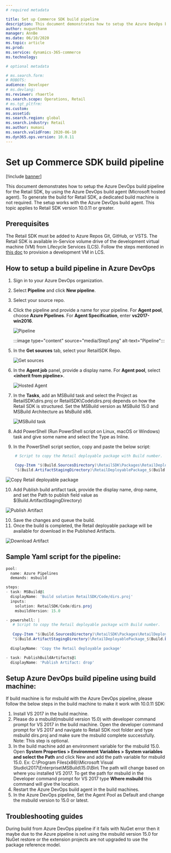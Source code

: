 ```yaml
---
# required metadata

title: Set up Commerce SDK build pipeline
description: This document demonstrates how to setup the Azure DevOps build pipeline for the Retail SDK.
author: mugunthanm 
manager: AnnBe
ms.date: 06/10/2020
ms.topic: article
ms.prod: 
ms.service: dynamics-365-commerce
ms.technology: 

# optional metadata

# ms.search.form: 
# ROBOTS: 
audience: Developer
# ms.devlang: 
ms.reviewer: rhaertle
ms.search.scope: Operations, Retail 
# ms.tgt_pltfrm: 
ms.custom: 
ms.assetid: 
ms.search.region: global
ms.search.industry: Retail
ms.author: mumani
ms.search.validFrom: 2020-06-10
ms.dyn365.ops.version: 10.0.11
---
```


# Set up Commerce SDK build pipeline

[!include [banner](../../includes/banner.md)]

This document demonstrates how to setup the Azure DevOps build pipeline for the Retail SDK, by using the Azure DevOps build agent (Microsoft hosted agent). To generate the build for Retail SDK, a dedicated build machine is not required. The setup works with the Azure DevOps build agent. This topic applies to Retail SDK version 10.0.11 or greater. 

## Prerequisites

The Retail SDK must be added to Azure Repos Git, GitHub, or VSTS. The Retail SDK is available in-Service volume drive of the development virtual machine (VM) from Lifecycle Services (LCS). Follow the steps mentioned in [this doc](../../../fin-ops-core/dev-itpro/dev-tools/access-instances.md) to provision a development VM in LCS.

## How to setup a build pipeline in Azure DevOps

1. Sign in to your Azure DevOps organization.
2. Select **Pipeline** and click **New pipeline**.
3. Select your source repo.
4. Click the pipeline and provide a name for your pipeline. For **Agent pool**, choose **Azure Pipelines**. For **Agent Specification**, enter **vs2017-win2016**.

    ![Pipeline](media/Step1.png)
    
    :::image type="content" source="media/Step1.png" alt-text="Pipeline":::

5. In the **Get sources** tab, select your RetailSDK Repo.

    ![Get sources](media/Step2.png)

6. In the **Agent job** panel, provide a display name. For **Agent pool**, select **\<inherit from pipeline\>**.
    
    ![Hosted Agent](media/Step3.png)
    
7. In the **Tasks**, add an MSBuild task and select the Project as RetailSDK\dirs.proj or RetailSDK\Code\dirs.proj depends on how the Retail SDK is structured. Set the MSBuild version as MSBuild 15.0 and MSBuild Architecture as MsBuild x86.

    ![MSBuild task](media/Step4.png)
    
8.	Add PowerShell (Run PowerShell script on Linux, macOS or Windows) task and give some name and select the Type as Inline.
9.	In the PowerShell script section, copy and paste the below script:

```Powershell
    # Script to copy the Retail deployable package with Build number.

    Copy-Item "$(Build.SourcesDirectory)\RetailSDK\Packages\RetailDeployablePackage\RetailDeployablePackage.zip" -Destination
    "$(Build.ArtifactStagingDirectory)\RetailDeployablePackage_$(Build.BuildNumber).zip"
```

![Copy Retail deployable package](media/Step5.png)

10. Add Publish build artifact task, provide the display name, drop name, and set the Path to publish field value as $(Build.ArtifactStagingDirectory)

![Publish Artifact](media/Step7.png)

10.	Save the changes and queue the build.
11.	Once the build is completed, the Retail deployable package will be available for download in the Published Artifacts.

![Download Artifact](media/Step8.png)

## Sample Yaml script for the pipeline:

```Powershell
pool:
  name: Azure Pipelines
  demands: msbuild

steps:
- task: MSBuild@1
  displayName: 'Build solution RetailSDK/Code/dirs.proj'
  inputs:
    solution: RetailSDK/Code/dirs.proj
    msbuildVersion: 15.0

- powershell: |
   # Script to copy the Retail deployable package with Build number.
   
   Copy-Item "$(Build.SourcesDirectory)\RetailSDK\Packages\RetailDeployablePackage\RetailDeployablePackage.zip" -Destination
   "$(Build.ArtifactStagingDirectory)\RetailDeployablePackage_$(Build.BuildNumber).zip"
   
  displayName: 'Copy the Retail deployable package'

- task: PublishBuildArtifacts@1
  displayName: 'Publish Artifact: drop'
```

## Setup Azure DevOps build pipeline using build machine:

If build machine is for msbuild with the Azure DevOps pipeline, please follow the below steps in the build machine to make it work with 10.0.11 SDK:

1. Install VS 2017 in the build machine.
2. Please do a msbuild(msbuild version 15.0) with developer command prompt for VS 2017 in the build machine. Open the developer command prompt for VS 2017 and navigate to Retail SDK root folder and type msbuild dirs.proj and make sure the msbuild complete successfully. Note: This step is optional. 
3. In the build machine add an environment variable for the msbuild 15.0. Open **System Properties > Environment Variables > System variables and select the Path** and click New and add the path variable for msbuild 15.0.
Ex: C:\Program Files(x86)\Microsoft Visual Studio\2017\Enterprise\MSBuild\15.0\Bin\  The path will change based on where you installed VS 2017. To get the path for msbuild in the Developer command prompt for VS 2017 type **Where msbuild** this command will give the location. 
4. Restart the Azure DevOps build agent in the build machines.
5. In the Azure DevOps pipeline, Set the Agent Pool as Default and change the msbuild version to 15.0 or latest.

## Troubleshooting guides

During build from Azure DevOps pipeline if it fails with NuGet error then it maybe due to the Azure pipeline is not using the msbuild version 15.0 for NuGet restore or the extension projects are not upgraded to use the package reference model.

    
